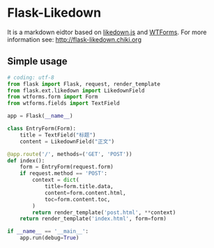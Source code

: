 Flask-Likedown
==============

It is a markdown eidtor based on [likedown.js][1] and [WTForms][2]. 
For more information see: http://flask-likedown.chiki.org

Simple usage
------------

```python
# coding: utf-8
from flask import Flask, request, render_template
from flask.ext.likedown import LikedownField
from wtforms.form import Form
from wtforms.fields import TextField

app = Flask(__name__)

class EntryForm(Form):
    title = TextField("标题")
    content = LikedownField("正文")

@app.route('/', methods=('GET', 'POST'))
def index():
    form = EntryForm(request.form)
    if request.method == 'POST':
        context = dict(
            title=form.title.data, 
            content=form.content.html,
            toc=form.content.toc,
        )
        return render_template('post.html', **context)
    return render_template('index.html', form=form)

if __name__ == '__main__':
    app.run(debug=True)
```

  [1]: https://github.com/endsh/likedown
  [2]: https://github.com/wtforms/wtforms